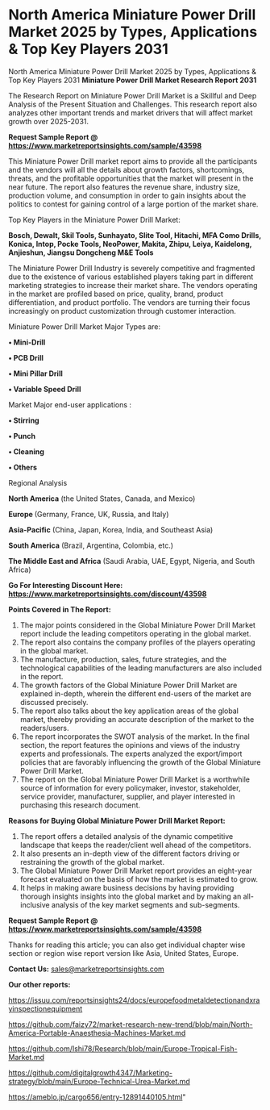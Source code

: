 # North America Miniature Power Drill Market 2025 by Types, Applications & Top Key Players 2031
North America Miniature Power Drill Market 2025 by Types, Applications & Top Key Players 2031
<strong>Miniature Power Drill Market Research Report 2031</strong>

The Research Report on Miniature Power Drill Market is a Skillful and Deep Analysis of the Present Situation and Challenges. This research report also analyzes other important trends and market drivers that will affect market growth over 2025-2031.

<strong>Request Sample Report @ <a href=https://www.marketreportsinsights.com/sample/43598>https://www.marketreportsinsights.com/sample/43598</a></strong>

This Miniature Power Drill market report aims to provide all the participants and the vendors will all the details about growth factors, shortcomings, threats, and the profitable opportunities that the market will present in the near future. The report also features the revenue share, industry size, production volume, and consumption in order to gain insights about the politics to contest for gaining control of a large portion of the market share.

Top Key Players in the Miniature Power Drill Market:

<strong>Bosch, Dewalt, Skil Tools, Sunhayato, Slite Tool, Hitachi, MFA Como Drills, Konica, Intop, Pocke Tools, NeoPower, Makita, Zhipu, Leiya, Kaidelong, Anjieshun, Jiangsu Dongcheng M&E Tools</strong>

The Miniature Power Drill Industry is severely competitive and fragmented due to the existence of various established players taking part in different marketing strategies to increase their market share. The vendors operating in the market are profiled based on price, quality, brand, product differentiation, and product portfolio. The vendors are turning their focus increasingly on product customization through customer interaction.

Miniature Power Drill Market Major Types are:

<strong>•  Mini-Drill

•  PCB Drill

•  Mini Pillar Drill

•  Variable Speed Drill</strong>

Market Major end-user applications :

<strong>•  Stirring

•  Punch

•  Cleaning

•  Others</strong>

Regional Analysis

</u><strong><b>North America</b></strong> (the United States, Canada, and Mexico)

<strong><b>Europe </b></strong>(Germany, France, UK, Russia, and Italy)

<strong><b>Asia-Pacific</b></strong> (China, Japan, Korea, India, and Southeast Asia)

<strong><b>South America</b></strong> (Brazil, Argentina, Colombia, etc.)

<strong><b>The Middle East and Africa</b></strong> (Saudi Arabia, UAE, Egypt, Nigeria, and South Africa)

<strong>Go For Interesting Discount Here: <a href=https://www.marketreportsinsights.com/discount/43598>https://www.marketreportsinsights.com/discount/43598</a></strong>

<strong>Points Covered in The Report:</strong>
<ol>
  <li>The major points considered in the Global Miniature Power Drill Market report include the leading competitors operating in the global market.</li>
  <li>The report also contains the company profiles of the players operating in the global market.</li>
  <li>The manufacture, production, sales, future strategies, and the technological capabilities of the leading manufacturers are also included in the report.</li>
  <li>The growth factors of the Global Miniature Power Drill Market are explained in-depth, wherein the different end-users of the market are discussed precisely.</li>
  <li>The report also talks about the key application areas of the global market, thereby providing an accurate description of the market to the readers/users.</li>
  <li>The report incorporates the SWOT analysis of the market. In the final section, the report features the opinions and views of the industry experts and professionals. The experts analyzed the export/import policies that are favorably influencing the growth of the Global Miniature Power Drill Market.</li>
  <li>The report on the Global Miniature Power Drill Market is a worthwhile source of information for every policymaker, investor, stakeholder, service provider, manufacturer, supplier, and player interested in purchasing this research document.</li>
</ol>
<strong>Reasons for Buying Global Miniature Power Drill Market Report:</strong>

<ol>
  <li>The report offers a detailed analysis of the dynamic competitive landscape that keeps the reader/client well ahead of the competitors.</li>
  <li>It also presents an in-depth view of the different factors driving or restraining the growth of the global market.</li>
  <li>The Global Miniature Power Drill Market report provides an eight-year forecast evaluated on the basis of how the market is estimated to grow.</li>
  <li>It helps in making aware business decisions by having providing thorough insights insights into the global market and by making an all-inclusive analysis of the key market segments and sub-segments.</li>
</ol>
<strong>Request Sample Report @ <a href=https://www.marketreportsinsights.com/sample/43598>https://www.marketreportsinsights.com/sample/43598</a></strong>


Thanks for reading this article; you can also get individual chapter wise section or region wise report version like Asia, United States, Europe.

<strong>Contact Us:</strong>
sales@marketreportsinsights.com

<strong>Our other reports:</strong>

<a href=https://issuu.com/reportsinsights24/docs/europefoodmetaldetectionandxrayinspectionequipment>https://issuu.com/reportsinsights24/docs/europefoodmetaldetectionandxrayinspectionequipment</a>

<a href=https://github.com/faizy72/market-research-new-trend/blob/main/North-America-Portable-Anaesthesia-Machines-Market.md>https://github.com/faizy72/market-research-new-trend/blob/main/North-America-Portable-Anaesthesia-Machines-Market.md</a>

<a href=https://github.com/Ishi78/Research/blob/main/Europe-Tropical-Fish-Market.md>https://github.com/Ishi78/Research/blob/main/Europe-Tropical-Fish-Market.md</a>

<a href=https://github.com/digitalgrowth4347/Marketing-strategy/blob/main/Europe-Technical-Urea-Market.md>https://github.com/digitalgrowth4347/Marketing-strategy/blob/main/Europe-Technical-Urea-Market.md</a>

<a href=https://ameblo.jp/cargo656/entry-12891440105.html>https://ameblo.jp/cargo656/entry-12891440105.html</a>"
